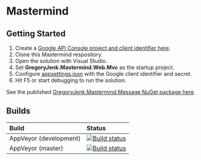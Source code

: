 # Mastermind

## Getting Started

1. Create a [Google API Console project and client identifier here](https://developers.google.com/identity/sign-in/web/sign-in).
2. Clone this Mastermind respository.
3. Open the solution with Visual Studio.
4. Set **GregoryJenk.Mastermind.Web.Mvc** as the startup project.
5. Configure [appsettings.json](GregoryJenk.Mastermind/src/GregoryJenk.Mastermind.Web.Mvc/appsettings.json) with the Google client identifier and secret.
6. Hit F5 or start debugging to run the solution.

See the published [GregoryJenk.Mastermind.Message NuGet package here](https://www.nuget.org/packages/GregoryJenk.Mastermind.Message).

## Builds

| Build | Status |
| :--- | :--- |
| AppVeyor (development) | [![Build status](https://ci.appveyor.com/api/projects/status/7vpioj2jryfejmd5/branch/development?svg=true)](https://ci.appveyor.com/project/gregoryjenk/gregoryjenk-mastermind/branch/development) |
| AppVeyor (master) | [![Build status](https://ci.appveyor.com/api/projects/status/7vpioj2jryfejmd5/branch/master?svg=true)](https://ci.appveyor.com/project/gregoryjenk/gregoryjenk-mastermind/branch/master) |